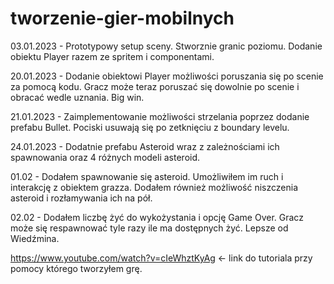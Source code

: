 # tworzenie-gier-mobilnych
03.01.2023 - Prototypowy setup sceny. Stworznie granic poziomu. Dodanie obiektu Player razem ze spritem i componentami.

20.01.2023 - Dodanie obiektowi Player możliwości poruszania się po scenie za pomocą kodu. Gracz może teraz poruszać się dowolnie po scenie i obracać wedle uznania. Big win.

21.01.2023 - Zaimplementowanie możliwości strzelania poprzez dodanie prefabu Bullet. Pociski usuwają się po zetknięciu z boundary levelu. 

24.01.2023 - Dodatnie prefabu Asteroid wraz z zależnościami ich spawnowania oraz 4 różnych modeli asteroid. 

01.02 - Dodałem spawnowanie się asteroid. Umożliwiłem im ruch i interakcję z obiektem grazza. Dodałem również możliwość niszczenia asteroid i rozłamywania ich na pół.

02.02 - Dodałem liczbę żyć do wykożystania i opcję Game Over. Gracz może się respawnować tyle razy ile ma dostępnych żyć. Lepsze od Wiedźmina. 

https://www.youtube.com/watch?v=cIeWhztKyAg <- link do tutoriala przy pomocy którego tworzyłem grę.
